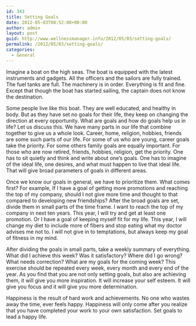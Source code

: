 ```yaml
---
id: 343
title: Setting Goals
date: 2012-05-03T08:52:00+00:00
author: admin
layout: post
guid: http://www.wellnessmanager.info/2012/05/03/setting-goals/
permalink: /2012/05/03/setting-goals/
categories:
  - General
---
```

Imagine a boat on the high seas. The boat is equipped with the latest instruments and gadgets. All the officers and the sailors are fully trained. The fuel tanks are full. The machinery is in order. Everything is fit and fine. Except that though the boat has started sailing, the captain does not know the destination.

Some people live like this boat. They are well educated, and healthy in body. But as they have set no goals for their life, they keep on changing the direction at every opportunity. What are goals and how do goals help us in life? Let us discuss this. We have many parts in our life that combine together to give us a whole look. Career, home, religion, hobbies, friends are some such parts of our life. For some of us who are young, career goals take the priority. For some others family goals are equally important. For those who are now retired, friends, hobbies, religion, get the priority. One has to sit quietly and think and write about one&#8217;s goals. One has to imagine of the ideal life, one desires, and what must happen to live that ideal life. That will give broad parameters of goals in different areas.

Once we know our goals in general, we have to prioritize them. What comes first? For example, If I have a goal of getting more promotions and reaching the top of my company, should I not give more time and thought to that compared to developing new friendships? After the broad goals are set, divide them in small parts of the time frame. I want to reach the top of my company in next ten years. This year, I will try and get at least one promotion. Or I have a goal of keeping myself fit for my life. This year, I will change my diet to include more of fibers and stop eating what my doctor advises me not to. I will not give in to temptations, but always keep my goal of fitness in my mind.

After dividing the goals in small parts, take a weekly summary of everything. What did I achieve this week? Was it satisfactory? Where did I go wrong? What needs correction? What are my goals for the coming week? This exercise should be repeated every week, every month and every end of the year. As you find that you are not only setting goals, but also are achieving them, it will give you more inspiration. It will increase your self esteem. It will give you focus and it will give you more determination.

Happiness is the result of hard work and achievements. No one who wastes away the time, ever feels happy. Happiness will only come after you realize that you have completed your work to your own satisfaction. Set goals to lead a happy life.